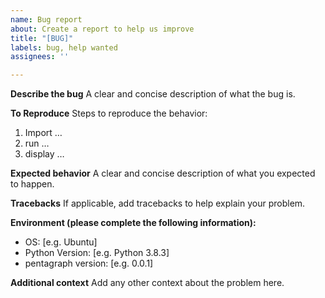 ```yaml
---
name: Bug report
about: Create a report to help us improve
title: "[BUG]"
labels: bug, help wanted
assignees: ''

---
```


**Describe the bug**
A clear and concise description of what the bug is.

**To Reproduce**
Steps to reproduce the behavior:
1. Import …
2. run …
3. display …

**Expected behavior**
A clear and concise description of what you expected to happen.

**Tracebacks**
If applicable, add tracebacks to help explain your problem.

**Environment (please complete the following information):**
 - OS: [e.g. Ubuntu]
 - Python Version: [e.g. Python 3.8.3]
 - pentagraph version: [e.g. 0.0.1]

**Additional context**
Add any other context about the problem here.
